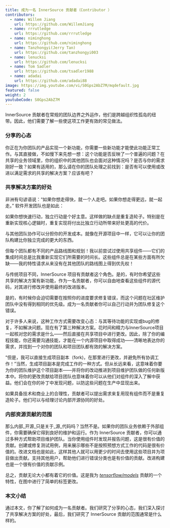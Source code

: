 ```yaml
---
title: 成为一名 InnerSource 贡献者（Contributor ）
contributors:
  - name: Willem Jiang
    url: https://github.com/WillemJiang
  - name: rrrutledge
    url: https://github.com/rrrutledge
  - name: niminghong
    url: https://github.com/niminghong
  - name: Tanzhongyi(Jerry Tan)
    url: https://github.com/tanzhongyi003
  - name: lenucksi
    url: https://github.com/lenucksi
  - name: Tom Sadler
    url: https://github.com/tsadler1988
  - name: adadai
    url: https://github.com/adadai88
image: https://img.youtube.com/vi/S0Gps2AbZ7M/mqdefault.jpg
featured: false
weight: 2
youtubeCode: S0Gps2AbZ7M
---
```

<div class="paragraph">
<p>InnerSource 贡献者在常规的团队边界之外运作，他们是跨越组织性孤岛的纽带。因此，他们需要了解一些使这项工作更有效的常见做法。</p>
</div>
<div class="sect2">
<h3 id="_分享的心态">分享的心态</h3>
<div class="paragraph">
<p>你正在为你团队的产品实现一个新功能，你需要一些新功能才能使此功能正常工作。与其直接做，不如慢下来先想一想：这个功能是否反映了一个普遍的问题？在共享的业务领域里，你的组织中的其他团队也会面对这种情况吗？是否与你的需求刚好一致？如果有适用的，那么请在你的团队处理之前找到：是否有可以使用或改进以满足需求的共享的解决方案？应该有吧？</p>
</div>
</div>
<div class="sect2">
<h3 id="_共享解决方案的好处">共享解决方案的好处</h3>
<div class="paragraph">
<p>非洲有句谚语说：“如果你想走得快，就一个人走吧。如果你想走得更远，就一起走。” 软件开发团队也是如此：</p>
</div>
<div class="paragraph">
<p>如果你想快速行动，独立行动是个好主意。这样做的缺点是重复造轮子。特别是在重新实现核心逻辑时，重复实现将付出比独立行动所带来好处更高的代价。</p>
</div>
<div class="paragraph">
<p>与其他团队协作可以分担你的开发成本。就像在开源项目中一样，它可以让你的团队构建比你独立完成的更大的东西。</p>
</div>
<div class="paragraph">
<p>但每个团队都有不同的产品路线图和规划！我以前尝试过使用共享组件——它们的集成时间总是比我重新实现它们所需要的时间长。这些组件总是在某些方面有所欠缺——我的特性请求从来没有在其他团队的路线图上得到优先权！</p>
</div>
<div class="paragraph">
<p>与传统项目不同，InnerSource 项目有贡献者这个角色。是的，有时你希望这些共享的解决方案有新功能，作为一名贡献者，你可以自由地查看这些组件的源代码，对其进行修改并使用最终的改进版本。</p>
</div>
<div class="paragraph">
<p>是的，有时候你会迫切需要在按照你的进度要求修复错误，而这个问题在社区维护团队中没有得到相同的优先级。成为一名贡献者你可以自己行动并为团队修复这个错误。</p>
</div>
<div class="paragraph">
<p>对于许多人来说，这种工作方式需要改变心态：与其等待功能的实现或bug的修复，不如解决问题。现在有了第三种解决方案。花时间和精力与InnerSource项目一起核对您的需求是什么——然后直接在共享项目中进行更改。因此，除了你的编程技能，你还需要沟通技能，才能在一个内源项目中取得成功——清晰地表达你的需求，并找到一个对你的团队和项目团队都有效的解决方案。</p>
</div>
<div class="paragraph">
<p>“但是，我可以直接生成项目副本（fork)，在那里进行更改，并避免所有协调工作！”当然，生成项目副本是完成工作的一种方式。但从长远来看，这意味着你要为你的团队维护这个项目副本——并将你的改动推进到项目维护团队做的任何新版本中。将你的更改贡献给项目团队也意味着你可以从他们对组件的深入了解中获益。他们会在你的补丁中发现问题，以防这些问题在生产中显现出来。</p>
</div>
<div class="paragraph">
<p>如果具备技术和商业上的合理性，贡献者可以提出需求来复用现有组件而不是重复造轮子。他们可以与经理讨论内部开源协同的好处。</p>
</div>
</div>
<div class="sect2">
<h3 id="_内部资源贡献的范围">内部资源贡献的范围</h3>
<div class="paragraph">
<p>那么内部_开源_只是关于_源_代码吗？当然不是。如果你的团队业务依赖于外部组件，你需要确保它得到良好的维护和运行。作为 InnerSource 贡献者，你可以通过多种方式帮助项目维护团队。当你使用组件时发现并报告问题，这是很有价值的贡献。创建或修复测试用例，用来展示哪些不是按照预想方式工作的代码是很有价值的。改进文档也是如此，这样其他人就可以用更少的时间去使用这些项目并为项目做出贡献。支持其他用户，帮助他们进行错误分类也是有价值的贡献。改进构建也是一个很有价值的贡献示例。</p>
</div>
<div class="paragraph">
<p>总之，贡献无论大小都有着它的价值。这是我为 <a href="https://github.com/tensorflow/models/pull/4784"><em>tensorflow/models</em></a> 贡献的一个特性，在图中进行了简单的标签更改。</p>
</div>
</div>
<div class="sect2">
<h3 id="_本文小结">本文小结</h3>
<div class="paragraph">
<p>通过本文，你了解了如何成为一名贡献者。我们研究了分享的心态，我们深入探讨了共享解决方案的好处，最后，我们研究了 InnerSource 贡献的范围通常是什么样的。</p>
</div>
</div>
<!--- This file autogenerated from https://github.com/InnerSourceCommons/InnerSourceLearningPath/blob/main/scripts -->